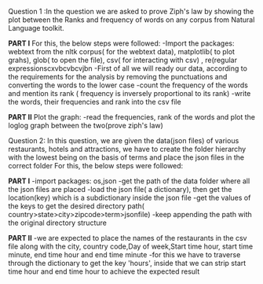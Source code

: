 Question 1 :In the question we are asked to prove Ziph's law by showing the plot between the Ranks and frequency of words on any corpus from Natural Language toolkit.

 **PART I**
 For this, the below steps were followed:
  -Import the packages: webtext from the nltk corpus( for the webtext data), matplotlib( to plot grahs), glob( to open the file), csv( for interacting with csv) , re(regular expressionscxvbcvbcvjbn
  -First of all we will ready our data, according to the requirements for the analysis by removing the punctuations and converting the words to the lower case
  -count the frequency of the words and mention its rank ( frequency is inversely proportional to its rank)
  -write the words, their frequencies and rank into the csv file
  
**PART II**
  Plot the graph:
  -read the frequencies, rank of the words and plot the loglog graph between the two(prove ziph's law)
  
Question 2: In this question, we are given the data(json files) of various restaurants, hotels and attractions, we have to create the folder hierarchy with the lowest being 
on the basis of terms and place the json files in the correct folder
For this, the below steps were followed:


**PART I**
 -import packages: os,json
 -get the path of the data folder where all the json files are placed
 -load the json file( a dictionary), then get the location(key) which is a subdictionary inside the json file
 -get the values of the keys to get the desired directory path( country>state>city>zipcode>term>jsonfile)
 -keep appending the path with the original directory structure
 
**PART II**
 -we are expected to place the names of the restaurants in the csv file along with the city, country code,Day of week,Start time hour, start time minute,
 end time hour and end time minute
 -for this we have to traverse through the dictionary to get the key 'hours', inside that we can strip start time hour and end time hour to achieve the expected result
 


  
  
